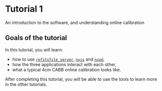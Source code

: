 # Tutorial 1
An introduction to the software, and understanding online calibration

## Goals of the tutorial

In this tutorial, you will learn:

* how to use [`rpfitsfile_server`](src/apps/rpfitsfile_server/),
  [`nvis`](src/apps/nvis/) and [`nspd`](src/apps/nspd),
* how the three applications interact with each other,
* what a typical 4cm CABB online calibration looks like.

After completing this tutorial, you will be able to use the tools to learn more
in the other tutorials.

